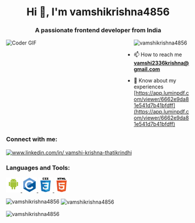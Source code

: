 <h1 align="center">Hi 👋, I'm vamshikrishna4856</h1>
<h3 align="center">A passionate frontend developer from India</h3>
<img align="left" alt="Coder GIF" height=250 width=350 src="https://magiccopy.xyz/assets/images/hadder.gif" />

<p align="left"> <img src="https://komarev.com/ghpvc/?username=vamshikrishna4856&label=Profile%20views&color=0e75b6&style=flat" alt="vamshikrishna4856" /> </p>

- 📫 How to reach me **vamshi2336krishna@gmail.com**

- 📄 Know about my experiences [https://app.luminpdf.com/viewer/6662e9da81e541d7b41bfdff](https://app.luminpdf.com/viewer/6662e9da81e541d7b41bfdff)

<h3 align="left">Connect with me:</h3>
<p align="left">
<a href="https://linkedin.com/in/www.linkedin.com/in/ vamshi-krishna-thatikrindhi" target="blank"><img align="center" src="https://raw.githubusercontent.com/rahuldkjain/github-profile-readme-generator/master/src/images/icons/Social/linked-in-alt.svg" alt="www.linkedin.com/in/ vamshi-krishna-thatikrindhi" height="30" width="40" /></a>
</p>

<h3 align="left">Languages and Tools:</h3>
<p align="left"> <a href="https://developer.android.com" target="_blank" rel="noreferrer"> <img src="https://raw.githubusercontent.com/devicons/devicon/master/icons/android/android-original-wordmark.svg" alt="android" width="40" height="40"/> </a> <a href="https://www.cprogramming.com/" target="_blank" rel="noreferrer"> <img src="https://raw.githubusercontent.com/devicons/devicon/master/icons/c/c-original.svg" alt="c" width="40" height="40"/> </a> <a href="https://www.w3schools.com/css/" target="_blank" rel="noreferrer"> <img src="https://raw.githubusercontent.com/devicons/devicon/master/icons/css3/css3-original-wordmark.svg" alt="css3" width="40" height="40"/> </a> <a href="https://www.w3.org/html/" target="_blank" rel="noreferrer"> <img src="https://raw.githubusercontent.com/devicons/devicon/master/icons/html5/html5-original-wordmark.svg" alt="html5" width="40" height="40"/> </a> </p>

<p><img align="left" src="https://github-readme-stats.vercel.app/api/top-langs?username=vamshikrishna4856&show_icons=true&locale=en&layout=compact" alt="vamshikrishna4856" /></p>

<p>&nbsp;<img align="center" src="https://github-readme-stats.vercel.app/api?username=vamshikrishna4856&show_icons=true&locale=en" alt="vamshikrishna4856" /></p>

<p><img align="center" src="https://github-readme-streak-stats.herokuapp.com/?user=vamshikrishna4856&" alt="vamshikrishna4856" /></p>
